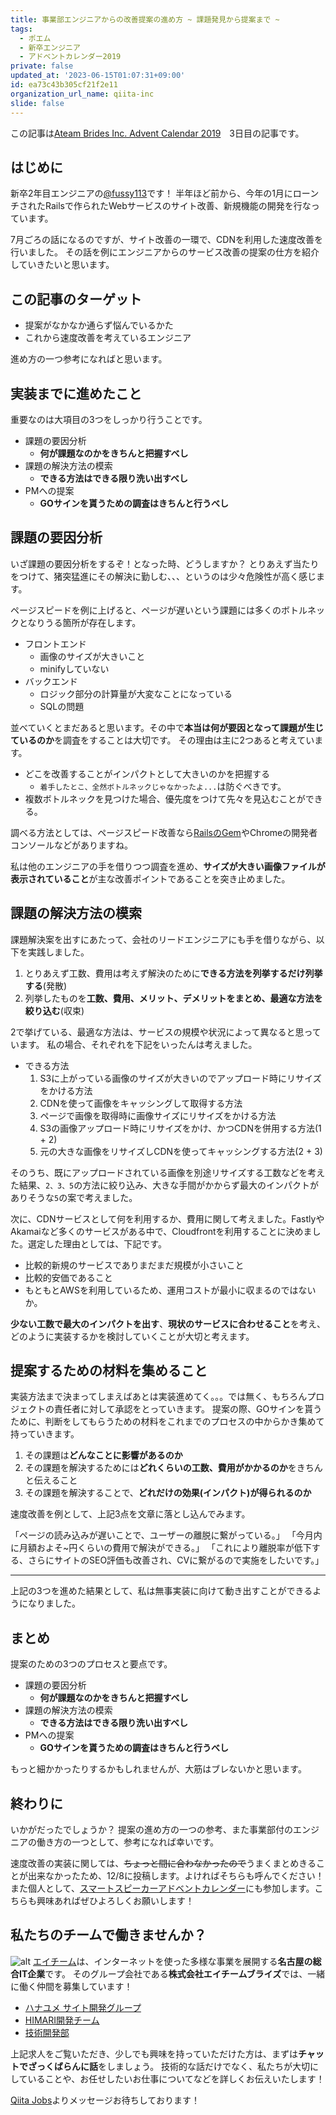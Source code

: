 ```yaml
---
title: 事業部エンジニアからの改善提案の進め方 ~ 課題発見から提案まで ~
tags:
  - ポエム
  - 新卒エンジニア
  - アドベントカレンダー2019
private: false
updated_at: '2023-06-15T01:07:31+09:00'
id: ea73c43b305cf21f2e11
organization_url_name: qiita-inc
slide: false
---
```

この記事は[Ateam Brides Inc. Advent Calendar 2019](https://qiita.com/advent-calendar/2019/a-t-brides)　3日目の記事です。

## はじめに

新卒2年目エンジニアの[@fussy113](https://qiita.com/fussy113)です！
半年ほど前から、今年の1月にローンチされたRailsで作られたWebサービスのサイト改善、新規機能の開発を行なっています。

7月ごろの話になるのですが、サイト改善の一環で、CDNを利用した速度改善を行いました。
その話を例にエンジニアからのサービス改善の提案の仕方を紹介していきたいと思います。

## この記事のターゲット

- 提案がなかなか通らず悩んでいるかた
- これから速度改善を考えているエンジニア

進め方の一つ参考になればと思います。

## 実装までに進めたこと

重要なのは大項目の3つをしっかり行うことです。

- 課題の要因分析
  - **何が課題なのかをきちんと把握すべし**
- 課題の解決方法の模索
  - **できる方法はできる限り洗い出すべし**
- PMへの提案
  - **GOサインを貰うための調査はきちんと行うべし**

## 課題の要因分析

いざ課題の要因分析をするぞ！となった時、どうしますか？
とりあえず当たりをつけて、猪突猛進にその解決に勤しむ、、、というのは少々危険性が高く感じます。

ページスピードを例に上げると、ページが遅いという課題には多くのボトルネックとなりうる箇所が存在します。

- フロントエンド
  - 画像のサイズが大きいこと
  - minifyしていない
- バックエンド
  - ロジック部分の計算量が大変なことになっている
  - SQLの問題

並べていくとまだあると思います。その中で**本当は何が要因となって課題が生じているのか**を調査をすることは大切です。
その理由は主に2つあると考えています。

- どこを改善することがインパクトとして大きいのかを把握する
  - `着手したとこ、全然ボトルネックじゃなかったよ...`は防ぐべきです。
- 複数ボトルネックを見つけた場合、優先度をつけて先々を見込むことができる。

調べる方法としては、ページスピード改善なら[RailsのGem](https://github.com/MiniProfiler/rack-mini-profiler)やChromeの開発者コンソールなどがありますね。

私は他のエンジニアの手を借りつつ調査を進め、**サイズが大きい画像ファイルが表示されていること**が主な改善ポイントであることを突き止めました。

## 課題の解決方法の模索

課題解決案を出すにあたって、会社のリードエンジニアにも手を借りながら、以下を実践しました。

1. とりあえず工数、費用は考えず解決のために**できる方法を列挙するだけ列挙する**(発散)
2. 列挙したものを**工数、費用、メリット、デメリットをまとめ、最適な方法を絞り込む**(収束)

2で挙げている、最適な方法は、サービスの規模や状況によって異なると思っています。
私の場合、それぞれを下記をいったんは考えました。

- できる方法
    1. S3に上がっている画像のサイズが大きいのでアップロード時にリサイズをかける方法
    2. CDNを使って画像をキャッシングして取得する方法
    3. ページで画像を取得時に画像サイズにリサイズをかける方法
    4. S3の画像アップロード時にリサイズをかけ、かつCDNを併用する方法(1 + 2)
    5. 元の大きな画像をリサイズしCDNを使ってキャッシングする方法(2 + 3)

そのうち、既にアップロードされている画像を別途リサイズする工数などを考えた結果、`2、3、5`の方法に絞り込み、大きな手間がかからず最大のインパクトがありそうな`5`の案で考えました。

次に、CDNサービスとして何を利用するか、費用に関して考えました。FastlyやAkamaiなど多くのサービスがある中で、Cloudfrontを利用することに決めました。選定した理由としては、下記です。

- 比較的新規のサービスでありまだまだ規模が小さいこと
- 比較的安価であること
- もともとAWSを利用しているため、運用コストが最小に収まるのではないか。

**少ない工数で最大のインパクトを出す**、**現状のサービスに合わせること**を考え、どのように実装するかを検討していくことが大切と考えます。

## 提案するための材料を集めること

実装方法まで決まってしまえばあとは実装進めてく。。。では無く、もちろんプロジェクトの責任者に対して承認をとっていきます。
提案の際、GOサインを貰うために、判断をしてもらうための材料をこれまでのプロセスの中からかき集めて持っていきます。

1. その課題は**どんなことに影響があるのか**
2. その課題を解決するためには**どれくらいの工数、費用がかかるのか**をきちんと伝えること
3. その課題を解決することで、**どれだけの効果(インパクト)が得られるのか**

速度改善を例として、上記3点を文章に落とし込んでみます。

「ページの読み込みが遅いことで、ユーザーの離脱に繋がっている。」
「今月内に月額およそ~円くらいの費用で解決ができる。」
「これにより離脱率が低下する、さらにサイトのSEO評価も改善され、CVに繋がるので実施をしたいです。」

---

上記の3つを進めた結果として、私は無事実装に向けて動き出すことができるようになりました。

## まとめ

提案のための3つのプロセスと要点です。

- 課題の要因分析
  - **何が課題なのかをきちんと把握すべし**
- 課題の解決方法の模索
  - **できる方法はできる限り洗い出すべし**
- PMへの提案
  - **GOサインを貰うための調査はきちんと行うべし**

もっと細かかったりするかもしれませんが、大筋はブレないかと思います。

## 終わりに

いかがだったでしょうか？
提案の進め方の一つの参考、また事業部付のエンジニアの働き方の一つとして、参考になれば幸いです。

速度改善の実装に関しては、~~ちょっと間に合わなかったので~~うまくまとめきることが出来なかったため、12/8に投稿します。よければそちらも呼んでください！
また個人として、[スマートスピーカーアドベントカレンダー](https://qiita.com/advent-calendar/2019/smart-speaker)にも参加します。こちらも興味あればぜひよろしくお願いします！

## 私たちのチームで働きませんか？

![alt](https://brides.a-tm.co.jp/wp-content/uploads/2019/11/ATEAM_BRIDES.jpg)
[エイチーム](https://www.a-tm.co.jp/)は、インターネットを使った多様な事業を展開する**名古屋の総合IT企業**です。
そのグループ会社である**株式会社エイチームブライズ**では、一緒に働く仲間を募集しています！

- [ハナユメ サイト開発グループ](https://jobs.qiita.com/employers/brides-a-tm/development_teams/138)
- [HIMARI開発チーム](https://jobs.qiita.com/employers/brides-a-tm/development_teams/147)
- [技術開発部](https://jobs.qiita.com/employers/brides-a-tm/development_teams/148)

上記求人をご覧いただき、少しでも興味を持っていただけた方は、まずは**チャットでざっくばらんに話**をしましょう。
技術的な話だけでなく、私たちが大切にしていることや、お任せしたいお仕事についてなどを詳しくお伝えいたします！

[Qiita Jobs](https://jobs.qiita.com/)よりメッセージお待ちしております！
